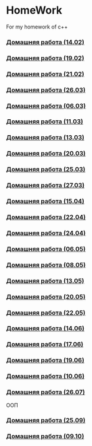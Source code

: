 # HomeWork
For my homework of c++

### [Домашняя работа  (14.02)](https://github.com/1NEKST1/HomeWork/commit/ce4f98ea250d2d708931c4722e4d4b2057595863)

### [Домашняя работа  (19.02)](https://github.com/1NEKST1/HomeWork/commit/e507b4d225a3dce4b481134d29b44c8d3a4abc2e)

### [Домашняя работа  (21.02)](https://github.com/1NEKST1/HomeWork/commit/116aefd93f7410147cf0372d46d79a80573efb8a)

### [Домашняя работа  (26.03)](https://github.com/1NEKST1/HomeWork/blob/f203606e605280c2ce5c45880ea7476fd24af6cc/TryHard.cpp)

### [Домашняя работа  (06.03)](https://github.com/1NEKST1/HomeWork/blob/main/TryHard2.cpp)

### [Домашняя работа  (11.03)](https://github.com/1NEKST1/HomeWork/blob/main/TryHard1.cpp)

### [Домашняя работа  (13.03)](https://github.com/1NEKST1/HomeWork/blob/main/TryHard3.cpp)

### [Домашняя работа  (20.03)](https://github.com/1NEKST1/HomeWork/blob/main/TryHard5.cpp)

### [Домашняя работа  (25.03)](https://github.com/1NEKST1/HomeWork/blob/main/TryHard6.cpp)

### [Домашняя работа  (27.03)](https://github.com/1NEKST1/HomeWork/blob/main/TryHard7.cpp)

### [Домашняя работа  (15.04)](https://github.com/1NEKST1/HomeWork/blob/main/TryHard8.cpp)

### [Домашняя работа  (22.04)](https://github.com/1NEKST1/HomeWork/blob/main/David.cpp)

### [Домашняя работа  (24.04)](https://github.com/1NEKST1/HomeWork/blob/main/David1.cpp)

### [Домашняя работа  (06.05)](https://github.com/1NEKST1/HomeWork/blob/main/David2.cpp)

### [Домашняя работа  (08.05)](https://github.com/1NEKST1/HomeWork/blob/main/HomeWork.cpp)

### [Домашняя работа  (13.05)](https://github.com/1NEKST1/HomeWork/blob/main/HomeWork1.cpp)

### [Домашняя работа  (20.05)](https://github.com/1NEKST1/HomeWork/blob/main/David5.cpp)

### [Домашняя работа  (22.05)](https://github.com/1NEKST1/HomeWork/blob/main/David4.cpp)

### [Домашняя работа  (14.06)](https://github.com/1NEKST1/HomeWork/blob/main/TryHard10.cpp)

### [Домашняя работа  (17.06)](https://github.com/1NEKST1/HomeWork/blob/main/HomeWork11.cpp)

### [Домашняя работа  (19.06)](https://github.com/1NEKST1/HomeWork/blob/main/Exam.cpp)

### [Домашняя работа  (10.06)](https://github.com/1NEKST1/HomeWork/blob/main/Shop.cpp)

### [Домашняя работа  (26.07)](https://github.com/1NEKST1/HomeWork/blob/main/Project.cpp)

ООП

### [Домашняя работа  (25.09)](https://github.com/1NEKST1/HomeWork/blob/main/OOP.cpp)

### [Домашняя работа  (09.10)](https://github.com/1NEKST1/HomeWork/blob/main/HomeWorkOOP.cpp)

